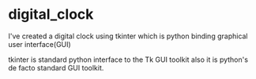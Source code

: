 # digital_clock
I've created a digital clock using tkinter which is python binding graphical user interface(GUI)

tkinter is standard python interface to the Tk GUI toolkit also it is python's de facto standard GUI toolkit.

